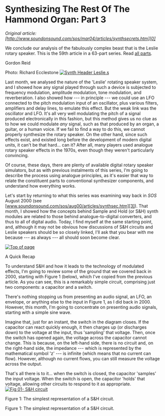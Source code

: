 # Synthesizing The Rest Of The Hammond Organ: Part 3  
_Original article: [http://www.soundonsound.com/sos/mar04/articles/synthsecrets.htm][0]_

We conclude our analysis of the fabulously complex beast that is the Leslie rotary speaker. This is the 59th article in a 63-part series. Read [all parts][1].

Gordon Reid

Photo: Richard Ecclestone
[![Synth Header Leslie.s](http://media.soundonsound.com/sos/mar04/images/synthheaderleslie.s.jpg)][2]

Last month, we analysed the nature of the 'Leslie' rotating speaker system, and I showed how any signal played through such a device is subjected to frequency modulation, amplitude modulation, tone modulation, and reverberation. I also showed how --- in principle --- we could use an LFO connected to the pitch modulation input of an oscillator, plus various filters, amplifiers and delay lines, to emulate this effect. But the weak link was the oscillator and LFO. It's all very well modulating the pitch of a signal produced electronically in this fashion, but this method gives us no clue as to how we could modulate _any_ signal, such as that produced by an organ, a guitar, or a human voice. If we fail to find a way to do this, we cannot properly synthesize the rotary speaker. On the other hand, since such effects exist, and existed long before the development of modern digital units, it can't be that hard... can it? After all, many players used analogue rotary speaker effects in the 1970s, even though they weren't particularly convincing.

Of course, these days, there are plenty of available digital rotary speaker simulators, but as with previous instalments of this series, I'm going to describe the process using analogue principles, as it's easier that way to relate the constituent parts to conventional synthesizer components, and understand how everything works.

Let's start by returning to what this series was examining way back in _SOS_ August 2000 (see [www.soundonsound.com/sos/aug00/articles/synthsec.htm][3]). That month, I showed how the concepts behind Sample and Hold (or S&H) synth modules are related to those behind analogue-to-digital converters, and thus to all of digital audio. Today, I find myself at the same starting point, and, although it may not be obvious how discussions of S&H circuits and Leslie speakers should be so closely linked, I'll ask that you bear with me because --- as always --- all should soon become clear.

[![Top of page](http://media.soundonsound.com/images/arttop.gif)][4]

A Quick Recap

To understand S&H and how it leads to the technology of modulated effects, I'm going to review some of the ground that we covered back in 2000, starting with Figure 1 (below), which I've copied from the previous article. As you can see, this is a remarkably simple circuit, comprising just two components: a capacitor and a switch.

There's nothing stopping us from presenting an audio signal, an LFO, an envelope, or anything else to the input in Figure 1, as I did back in 2000\. However, this month, I'm going to concentrate on presenting audio signals, starting with a simple sine wave.

Imagine that, just for an instant, the switch in the diagram closes. If the capacitor can react quickly enough, it then charges up (or discharges down) to the voltage at the input, thus 'sampling' that voltage. Then, once the switch has opened again, the voltage across the capacitor cannot change. This is because, on the left-hand side, there is no circuit and, on the right-hand side, the impedance --- which is represented by the mathematical symbol 'z' --- is infinite (which means that no current can flow). However, although no current flows, you can still measure the voltage across the output.

That's all there is to it... when the switch is closed, the capacitor 'samples' the input voltage. When the switch is open, the capacitor 'holds' that voltage, allowing other circuits to respond to it as appropriate.
[![Fig 01- S&H circuit](http://media.soundonsound.com/sos/mar04/images/fig01shcircuit.s.jpg)][5]

Figure 1: The simplest representation of a S&H circuit.

Figure 1: The simplest representation of a S&H circuit.



[0]: http://www.soundonsound.com/sos/mar04/articles/synthsecrets.htm
[1]: /search?url=%2Fsearch&Keyword=%22synth+secrets%22&Words=All&Summary=Yes
[2]: http://media.soundonsound.com/sos/mar04/images/synthheaderleslie.l.jpg
[3]: http://www.soundonsound.com/sos/aug00/articles/synthsec.htm
[4]: #Top
[5]: http://media.soundonsound.com/sos/mar04/images/fig01shcircuit.l.jpg